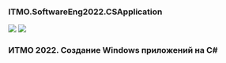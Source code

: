 ### ITMO.SoftwareEng2022.CSApplication ###

<img src="https://ie.wampi.ru/2022/09/26/WF.jpg">  <img src="https://ic.wampi.ru/2022/09/26/wpf.png">

### ИТМО 2022. Создание Windows приложений на C# ###
